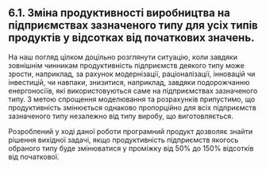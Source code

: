 ## 6.1. Зміна продуктивності виробництва на підприємствах зазначеного типу для усіх типів продуктів у відсотках від початкових значень.

На наш погляд цілком доцільно розглянути ситуацію, коли завдяки зовнішнім чинникам продуктивність підприємств деякого типу може зрости, наприклад, за рахунок модернізації, раціоналізації, інновацій чи інвестицій, чи навпаки, знизитися, наприклад, завдяки подорожчанню енергоносіїв, які використовуються саме на підприємствах зазначеного типу. З метою спрощення моделювання та розрахунків припустимо, що продуктивність змінюється однаково пропорційно для всіх підприємств зазначеного типу незалежно від типу виробу, що виготовляється.

Розроблений у ході даної роботи програмний продукт дозволяє знайти рішення вихідної задачі, якщо продуктивність підприємств якогось обраного типу буде змінюватися у проміжку від 50% до 150% відсотків від початкової. 

